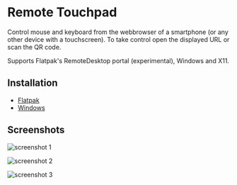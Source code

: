 # Remote Touchpad

Control mouse and keyboard from the webbrowser of a smartphone (or any other device with a touchscreen).
To take control open the displayed URL or scan the QR code.

Supports Flatpak's RemoteDesktop portal (experimental), Windows and X11.

## Installation

  * [Flatpak](https://flathub.org/apps/details/com.github.unrud.RemoteTouchpad)
  * [Windows](https://github.com/Unrud/remote-touchpad/releases/latest)

## Screenshots

![screenshot 1](https://raw.githubusercontent.com/Unrud/remote-touchpad/master/screenshots/1.png)

![screenshot 2](https://raw.githubusercontent.com/Unrud/remote-touchpad/master/screenshots/2.png)

![screenshot 3](https://raw.githubusercontent.com/Unrud/remote-touchpad/master/screenshots/3.png)
